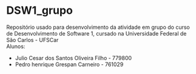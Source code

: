 # DSW1_grupo
Repositório usado para desenvolvimento da atividade em grupo do curso de Desenvolvimento de Software 1, cursado na Universidade Federal de São Carlos - UFSCar
<br/>
Alunos:
- Julio Cesar dos Santos Oliveira Filho - 779800
- Pedro henrique Grespan Carneiro - 761029
